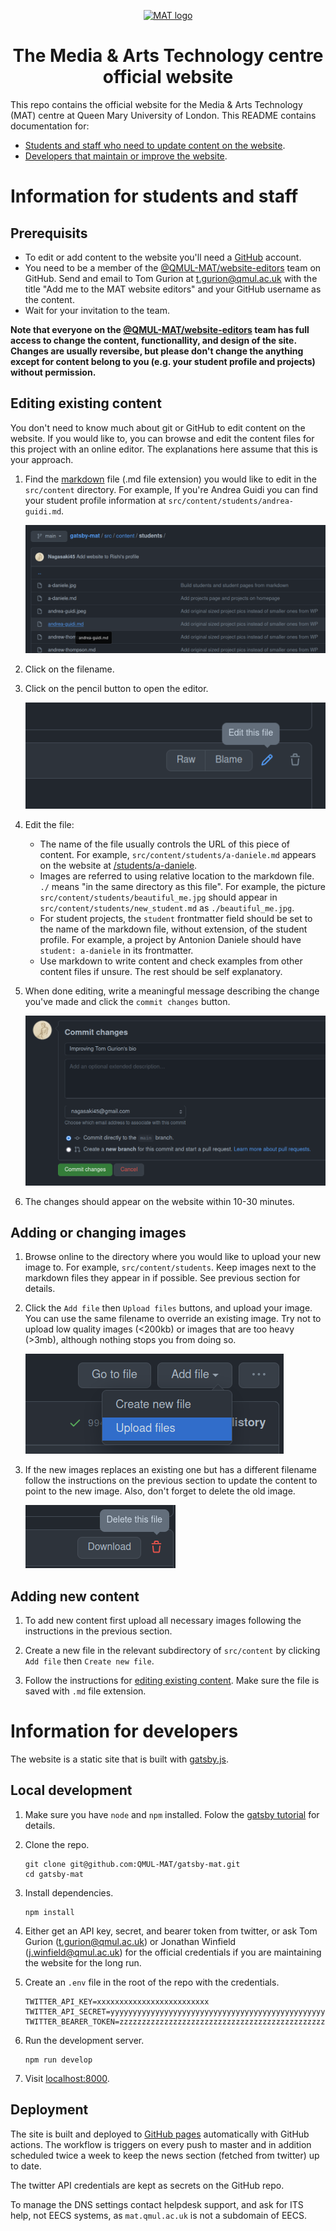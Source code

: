 <p align="center">
  <a href="http://mat.qmul.ac.uk">
    <img alt="MAT logo" src="http://mat.qmul.ac.uk/images/logo.gif" width="60" />
  </a>
</p>
<h1 align="center">
  The Media & Arts Technology centre official website
</h1>

This repo contains the official website for the Media & Arts Technology (MAT) centre at Queen Mary University of London. This README contains documentation for:
- [Students and staff who need to update content on the website](#information-for-students-and-staff).
- [Developers that maintain or improve the website](#information-for-developers).

# Information for students and staff

## Prerequisits

- To edit or add content to the website you'll need a [GitHub](https://github.com) account.
- You need to be a member of the [@QMUL-MAT/website-editors](https://github.com/orgs/QMUL-MAT/teams/website-editors/) team on GitHub. Send and email to Tom Gurion at [t.gurion@qmul.ac.uk](mailto:t.gurion@qmul.ac.uk) with the title "Add me to the MAT website editors" and your GitHub username as the content.
- Wait for your invitation to the team.

**Note that everyone on the [@QMUL-MAT/website-editors](https://github.com/orgs/QMUL-MAT/teams/website-editors/) team has full access to change the content, functionallity, and design of the site. Changes are usually reversibe, but please don't change the anything except for content belong to you (e.g. your student profile and projects) without permission.**

## Editing existing content

You don't need to know much about git or GitHub to edit content on the website. If you would like to, you can browse and edit the content files for this project with an online editor. The explanations here assume that this is your approach.

1. Find the [markdown](https://www.markdownguide.org/) file (.md file extension) you would like to edit in the `src/content` directory. For example, If you're Andrea Guidi you can find your student profile information at `src/content/students/andrea-guidi.md`.

    ![](/readme_pics/students_filepath.png)

1. Click on the filename.

1. Click on the pencil button to open the editor.

    ![](/readme_pics/edit_button.png)

1. Edit the file:

    - The name of the file usually controls the URL of this piece of content. For example, `src/content/students/a-daniele.md` appears on the website at [/students/a-daniele](http://mat.qmul.ac.uk/students/a-daniele).
    - Images are referred to using relative location to the markdown file. `./` means "in the same directory as this file". For example, the picture `src/content/students/beautiful_me.jpg` should appear in `src/content/students/new_student.md` as `./beautiful_me.jpg`.
    - For student projects, the `student` frontmatter field should be set to the name of the markdown file, without extension, of the student profile. For example, a project by Antonion Daniele should have `student: a-daniele` in its frontmatter.
    - Use markdown to write content and check examples from other content files if unsure. The rest should be self explanatory.

1. When done editing, write a meaningful message describing the change you've made and click the `commit changes` button.

    ![](/readme_pics/commit_message_and_button.png)

1. The changes should appear on the website within 10-30 minutes.

## Adding or changing images

1. Browse online to the directory where you would like to upload your new image to. For example, `src/content/students`. Keep images next to the markdown files they appear in if possible. See previous section for details.

1. Click the `Add file` then `Upload files` buttons, and upload your image. You can use the same filename to override an existing image. Try not to upload low quality images (<200kb) or images that are too heavy (>3mb), although nothing stops you from doing so.

    ![](/readme_pics/upload_files.png)

1. If the new images replaces an existing one but has a different filename follow the instructions on the previous section to update the content to point to the new image. Also, don't forget to delete the old image.

    ![](/readme_pics/delete_file.png)

## Adding new content

1. To add new content first upload all necessary images following the instructions in the previous section.

1. Create a new file in the relevant subdirectory of `src/content` by clicking `Add file` then `Create new file`.

1. Follow the instructions for [editing existing content](#editing-existing-content). Make sure the file is saved with `.md` file extension.

# Information for developers

The website is a static site that is built with [gatsby.js](https://www.gatsbyjs.com/).

## Local development

1. Make sure you have `node` and `npm` installed. Folow the [gatsby tutorial](https://www.gatsbyjs.com/docs/tutorial/part-0/#nodejs) for details.

1. Clone the repo.

    ```shell
    git clone git@github.com:QMUL-MAT/gatsby-mat.git
    cd gatsby-mat
    ```

1. Install dependencies.

    ```shell
    npm install
    ```

1. Either get an API key, secret, and bearer token from twitter, or ask Tom Gurion ([t.gurion@qmul.ac.uk](mailto:t.gurion@qmul.ac.uk)) or Jonathan Winfield ([j.winfield@qmul.ac.uk](mailto:j.winfield@qmul.ac.uk)) for the official credentials if you are maintaining the website for the long run.

1. Create an `.env` file in the root of the repo with the credentials.

    ```shell
    TWITTER_API_KEY=xxxxxxxxxxxxxxxxxxxxxxxxx
    TWITTER_API_SECRET=yyyyyyyyyyyyyyyyyyyyyyyyyyyyyyyyyyyyyyyyyyyyyyyyyy
    TWITTER_BEARER_TOKEN=zzzzzzzzzzzzzzzzzzzzzzzzzzzzzzzzzzzzzzzzzzzzzzzzzzzzzzzzzzzzzzzzzzzzzzzzzzzzzzzzzzzzzzzzzzzzzzzzzzzzzzzzzzzzzzzzzzzzzzzz
    ```

1. Run the development server.

    ```shell
    npm run develop
    ```

1. Visit [localhost:8000](http://localhost:8000).

## Deployment

The site is built and deployed to [GitHub pages](https://pages.github.com/) automatically with GitHub actions. The workflow is triggers on every push to master and in addition scheduled twice a week to keep the news section (fetched from twitter) up to date.

The twitter API credentials are kept as secrets on the GitHub repo.

To manage the DNS settings contact helpdesk support, and ask for ITS help, not EECS systems, as `mat.qmul.ac.uk` is not a subdomain of EECS.
